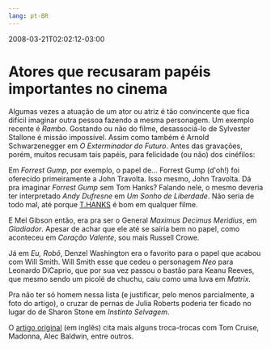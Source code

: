 ```yaml
---
lang: pt-BR
---
```


2008-03-21T02:02:12-03:00
# Atores que recusaram papéis importantes no cinema

Algumas vezes a atuação de um ator ou atriz é tão convincente que fica difícil imaginar outra pessoa fazendo a mesma personagem. Um exemplo recente é _Rambo_. Gostando ou não do filme, desassociá-lo de Sylvester Stallone é missão impossível. Assim como também é Arnold Schwarzenegger em _O Exterminador do Futuro_. Antes das gravações, porém, muitos recusam tais papéis, para felicidade (ou não) dos cinéfilos:

Em _Forrest Gump_, por exemplo, o papel de... Forrest Gump (d'oh!) foi oferecido primeiramente a John Travolta. Isso mesmo, John Travolta. Dá pra imaginar _Forrest Gump_ sem Tom Hanks? Falando nele, o mesmo deveria ter interpretado _Andy Dufresne_ em _Um Sonho de Liberdade_. Não seria de todo mal, até porque [T.HANKS](http://www.heyokay.com/thanks/) é bom em qualquer filme.

E Mel Gibson então, era pra ser o General _Maximus Decimus Meridius_, em _Gladiador_. Apesar de achar que ele até se sairia bem no papel, como aconteceu em _Coração Valente_, sou mais Russell Crowe.

Já em _Eu, Robô_, Denzel Washington era o favorito para o papel que acabou com Will Smith. Will Smith esse que cedeu o personagem _Neo_ para Leonardo DiCaprio, que por sua vez passou o bastão para Keanu Reeves, que mesmo sendo um picolé de chuchu, caiu como uma luva em _Matrix_.

Pra não ter só homem nessa lista (e justificar, pelo menos parcialmente, a foto do artigo), o cruzar de pernas de Julia Roberts poderia ter ficado no lugar do de Sharon Stone em _Instinto Selvagem_.

O [artigo original](http://glamorati.com/celebrity/2008/20-actors-and-actresses-who-turned-down-important-or-popular-roles/) (em inglês) cita mais alguns troca-trocas com Tom Cruise, Madonna, Alec Baldwin, entre outros.
